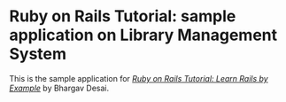 # Ruby on Rails Tutorial: sample application on Library Management System

This is the sample application for
[*Ruby on Rails Tutorial: Learn Rails by Example*](http://railstutorial.org/)
by Bhargav Desai.


